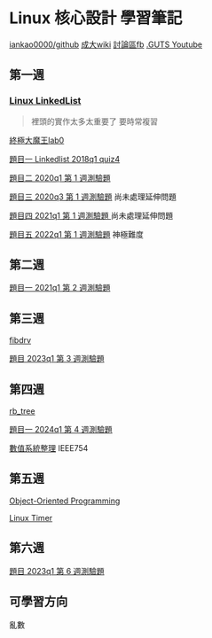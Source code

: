 # Linux 核心設計 學習筆記

[iankao0000/github](https://github.com/iankao0000)
[成大wiki](https://wiki.csie.ncku.edu.tw/linux/schedule)
[討論區fb](https://www.facebook.com/groups/1531876370923589/?hoisted_section_header_type=recently_seen&multi_permalinks=1582965082481384)
[.GUTS Youtube](https://www.youtube.com/@sysprog)

## 第一週

###    [Linux LinkedList](https://hackmd.io/@sysprog/c-linked-list#Linked-list-%E5%9C%A8-Linux-%E6%A0%B8%E5%BF%83%E5%8E%9F%E5%A7%8B%E7%A8%8B%E5%BC%8F%E7%A2%BC)
>裡頭的實作太多太重要了 要時常複習

[終極大魔王lab0](/BTzczIV_Tx2OcNdq4BRspQ)

[題目一 Linkedlist 2018q1 quiz4](/V9sjuugVRmS_LtVs2TKswg)

[題目二 2020q1 第 1 週測驗題](/Vr4suy_oQA6bqI_o86FbDA)

[題目三 2020q3 第 1 週測驗題](/h40R6irGS7W6mf7qrNpyiw) 尚未處理延伸問題

[題目四 2021q1 第 1 週測驗題 ](/GwezoCF5QCWcBrSPGTRLgg) 尚未處理延伸問題

[題目五 2022q1 第 1 週測驗題](/P6L0LuLeT2id9D4ni9Z7ZQ) 神極難度

##    第二週

[題目一 2021q1 第 2 週測驗題](https://hackmd.io/kWXwq6cMRym5yutofSl6og)


## 第三週

[fibdrv](https://hackmd.io/AMqSN8tJTHa7lMtE2VWF2g)

[題目 2023q1 第 3 週測驗題](/FMCz9mx1RkuBQ5VcdfaNbQ)



## 第四週


[rb_tree](/5EuXp2fYQDWCVNJgnkRZfg)

[題目一 2024q1 第 4 週測驗題](/dDcZ5TxCSdmhgdGVUn0ezg)


[數值系統整理](https://hackmd.io/gUP5PGnvQrab_8eQezQeww) IEEE754


##    第五週

[Object-Oriented Programming](/J1_WW6KfRsyrAUljks3imA)

[Linux Timer](/IvfBOgDAQUaWFFoHwjg99Q)




##    第六週

[題目 2023q1 第 6 週測驗題](/2FhNTftlSuynVEcED0BEkw)


## 可學習方向

亂數
